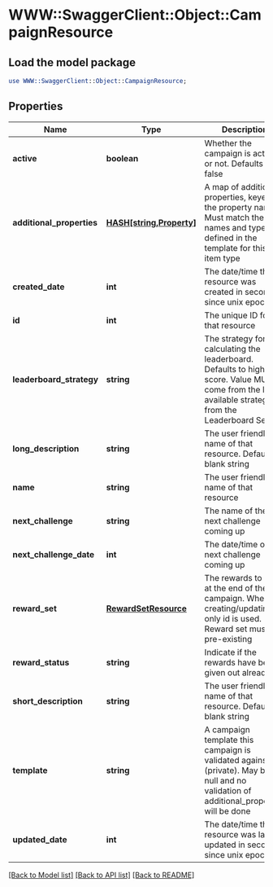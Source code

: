 # WWW::SwaggerClient::Object::CampaignResource

## Load the model package
```perl
use WWW::SwaggerClient::Object::CampaignResource;
```

## Properties
Name | Type | Description | Notes
------------ | ------------- | ------------- | -------------
**active** | **boolean** | Whether the campaign is active or not.  Defaults to false | [optional] 
**additional_properties** | [**HASH[string,Property]**](Property.md) | A map of additional properties, keyed on the property name.  Must match the names and types defined in the template for this item type | [optional] 
**created_date** | **int** | The date/time this resource was created in seconds since unix epoch | [optional] 
**id** | **int** | The unique ID for that resource | [optional] 
**leaderboard_strategy** | **string** | The strategy for calculating the leaderboard. Defaults to highest score. Value MUST come from the list of available strategies from the Leaderboard Service | [optional] 
**long_description** | **string** | The user friendly name of that resource. Defaults to blank string | [optional] 
**name** | **string** | The user friendly name of that resource | 
**next_challenge** | **string** | The name of the next challenge coming up | [optional] 
**next_challenge_date** | **int** | The date/time of the next challenge coming up | [optional] 
**reward_set** | [**RewardSetResource**](RewardSetResource.md) | The rewards to give at the end of the campaign. When creating/updating only id is used. Reward set must be pre-existing | [optional] 
**reward_status** | **string** | Indicate if the rewards have been given out already | [optional] 
**short_description** | **string** | The user friendly name of that resource. Defaults to blank string | [optional] 
**template** | **string** | A campaign template this campaign is validated against (private). May be null and no validation of additional_properties will be done | [optional] 
**updated_date** | **int** | The date/time this resource was last updated in seconds since unix epoch | [optional] 

[[Back to Model list]](../README.md#documentation-for-models) [[Back to API list]](../README.md#documentation-for-api-endpoints) [[Back to README]](../README.md)



